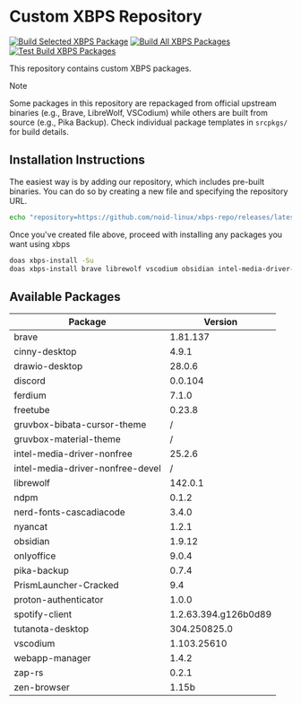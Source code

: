# Custom XBPS Repository

[![Build Selected XBPS Package](https://github.com/noid-linux/xbps-repo/actions/workflows/build-selected-packages.yml/badge.svg)](https://github.com/noid-linux/xbps-repo/actions/workflows/build-selected-packages.yml) [![Build All XBPS Packages](https://github.com/noid-linux/xbps-repo/actions/workflows/build-all-packages.yml/badge.svg)](https://github.com/noid-linux/xbps-repo/actions/workflows/build-all-packages.yml) [![Test Build XBPS Packages](https://github.com/noid-linux/xbps-repo/actions/workflows/test-build-packages.yml/badge.svg)](https://github.com/noid-linux/xbps-repo/actions/workflows/test-build-packages.yml)

This repository contains custom XBPS packages.

> [!NOTE]
> Some packages in this repository are repackaged from official upstream binaries (e.g., Brave, LibreWolf, VSCodium) while others are built from source (e.g., Pika Backup). Check individual package templates in `srcpkgs/` for build details.

## Installation Instructions

The easiest way is by adding our repository, which includes pre-built binaries. You can do so by creating a new file and specifying the repository URL.

```bash
echo "repository=https://github.com/noid-linux/xbps-repo/releases/latest/download" | doas tee /etc/xbps.d/noid-xbps-repo.conf
```

Once you've created file above, proceed with installing any packages you want using xbps

```bash
doas xbps-install -Su
doas xbps-install brave librewolf vscodium obsidian intel-media-driver-nonfree
```

## Available Packages

| Package                          | Version              |
| -------------------------------- | -------------------- |
| brave                            | 1.81.137             |
| cinny-desktop                    | 4.9.1                |
| drawio-desktop                   | 28.0.6               |
| discord                          | 0.0.104              |
| ferdium                          | 7.1.0                |
| freetube                         | 0.23.8               |
| gruvbox-bibata-cursor-theme      | /                    |
| gruvbox-material-theme           | /                    |
| intel-media-driver-nonfree       | 25.2.6               |
| intel-media-driver-nonfree-devel | /                    |
| librewolf                        | 142.0.1              |
| ndpm                             | 0.1.2                |
| nerd-fonts-cascadiacode          | 3.4.0                |
| nyancat                          | 1.2.1                |
| obsidian                         | 1.9.12               |
| onlyoffice                       | 9.0.4                |
| pika-backup                      | 0.7.4                |
| PrismLauncher-Cracked            | 9.4                  |
| proton-authenticator             | 1.0.0                |
| spotify-client                   | 1.2.63.394.g126b0d89 |
| tutanota-desktop                 | 304.250825.0         |
| vscodium                         | 1.103.25610          |
| webapp-manager                   | 1.4.2                |
| zap-rs                           | 0.2.1                |
| zen-browser                      | 1.15b                |
